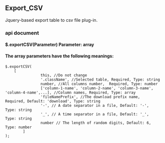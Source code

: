 ## Export_CSV
Jquery-based export table to csv file plug-in.
### api document
#### $.exportCSV(Parameter) Parameter: array
#### The array parameters have the following meanings:
```
$.exportCSV(
	[
                this, //Do not change
                '.className', //Selected table, Required, Type: string
                number, //All columns number,  Required, Type: number
                ['column-1-name', 'column-2-name', 'column-3-name', 'column-4-name',...], //Column names, Required, Type: array
                'fileNamePrefix', //The download prefix name, Required, Default: 'download', Type: string
                '-', // A date separator in a file, Default: '-', Type: string
                '_', // A time separator in a file, Default: '_', Type: string
                number // The length of random digits, Default: 6, Type: number
        ]
);
```
